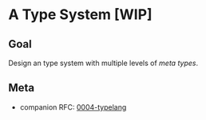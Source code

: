 # A Type System [WIP]

## Goal

Design an type system with multiple levels of *meta types*.

## Meta

- companion RFC: [0004-typelang](../proglangs/0004-typelang.md)
